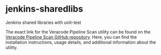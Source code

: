 # jenkins-sharedlibs
Jenkins shared libraries with unit-test 


The exact link for the Veracode Pipeline Scan utility can be found on the [Veracode Pipeline Scan GitHub repository](https://github.com/veracode/veracode-pipeline-scan). Here, you can find the installation instructions, usage details, and additional information about the utility.